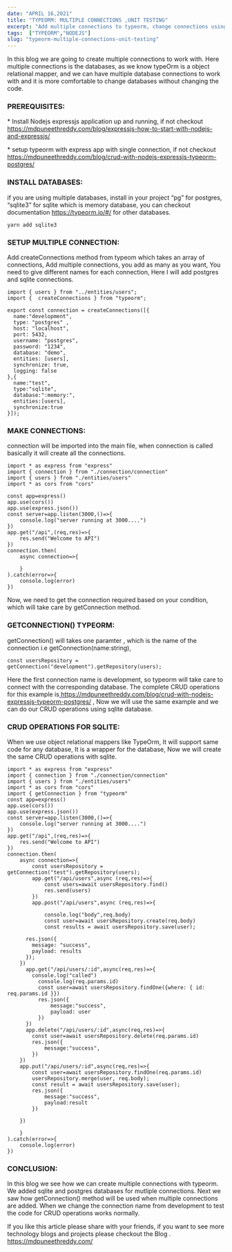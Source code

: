 ```yaml
---
date: "APRIL 16,2021"
title: "TYPEORM: MULTIPLE CONNECTIONS ,UNIT TESTING"
excerpt: "Add multiple connections to typeorm, change connections using getConnection and check out the CRUD operations with complete code."
tags:  ["TYPEORM","NODEJS"]
slug: "typeorm-multiple-connections-unit-testing"
---
```

In this blog we are going to create multiple connections to work with. Here multiple connections is the databases, as we know typeOrm is a object relational mapper, and we can have multiple database connections to work with and it is more comfortable to change databases without changing the code.

### PREREQUISITES:
\* Install Nodejs expressjs application up and running, if not checkout 
<a style="color: blue" href="/blog/expressjs-how-to-start-with-nodejs-and-expressjs/">https://mdpuneethreddy.com/blog/expressjs-how-to-start-with-nodejs-and-expressjs/</a>

\* setup typeorm with express app with single connection, if not checkout 
<a style="color: blue" href="/blog/crud-with-nodejs-expressjs-typeorm-postgres/">https://mdpuneethreddy.com/blog/crud-with-nodejs-expressjs-typeorm-postgres/</a>

### INSTALL DATABASES:
if you are using multiple databases, install in your project “pg” for postgres, “sqlite3” for sqlite which is memory database, you can checkout documentation <a style="color: blue" href="https://typeorm.io/#/" target="_blank">https://typeorm.io/#/</a>
 for other databases.

```
yarn add sqlite3
```
### SETUP MULTIPLE CONNECTION:

Add createConnections method from typeom which takes an array of connections, Add multiple connections, you add as many as you want, You need to give different names for each connection, Here I will add postgres and sqlite connections.

```
import { users } from "../entities/users";
import {  createConnections } from "typeorm";

export const connection = createConnections([{
  name:"development",
  type: "postgres" ,
  host: "localhost",
  port: 5432,
  username: "postgres",
  password: "1234",
  database: "demo",
  entities: [users],
  synchronize: true,
  logging: false
},{
  name:"test",
  type:"sqlite",
  database:":memory:",
  entities:[users],
  synchronize:true
}]);
```

### MAKE CONNECTIONS:
connection will be imported into the main file, when connection is called basically it will create all the connections.

```
import * as express from "express"
import { connection } from "./connection/connection"
import { users } from "./entities/users"
import * as cors from "cors"

const app=express()
app.use(cors())
app.use(express.json())
const server=app.listen(3000,()=>{
    console.log("server running at 3000....")
})
app.get("/api",(req,res)=>{
    res.send("Welcome to API")
})
connection.then(
    async connection=>{
          
    }
).catch(error=>{
    console.log(error)
})
```
Now, we need to get the connection required based on your condition, which will take care by getConnection method.

### GETCONNECTION() TYPEORM:
getConnection() will takes one paramter , which is the name of the connection i.e getConnection(name:string),
```
const usersRepository = getConnection("development").getRepository(users);
```
Here the first connection name is development, so typeorm will take care to connect with the corresponding database. The complete CRUD operations for this example is<a style="color: blue" href="/blog/crud-with-nodejs-expressjs-typeorm-postgres/"> https://mdpuneethreddy.com/blog/crud-with-nodejs-expressjs-typeorm-postgres/</a>
, Now we will use the same example and we can do our CRUD operations using sqlite database.

### CRUD OPERATIONS FOR SQLITE:
When we use object relational mappers like TypeOrm, It will support same code for any database, It is a wrapper for the database, Now we will create the same CRUD operations with sqlite.

```
import * as express from "express"
import { connection } from "./connection/connection"
import { users } from "./entities/users"
import * as cors from "cors"
import { getConnection } from "typeorm"
const app=express()
app.use(cors())
app.use(express.json())
const server=app.listen(3000,()=>{
    console.log("server running at 3000....")
})
app.get("/api",(req,res)=>{
    res.send("Welcome to API")
})
connection.then(
    async connection=>{
        const usersRepository = getConnection("test").getRepository(users);
        app.get("/api/users",async (req,res)=>{
            const users=await usersRepository.find()
            res.send(users)
        })
        app.post("/api/users",async (req,res)=>{
            
            console.log("body",req.body)
            const user=await usersRepository.create(req.body)
            const results = await usersRepository.save(user);
            
      res.json({
        message: "success",
        payload: results
      });
    })
      app.get("/api/users/:id",async(req,res)=>{
        console.log("called")
          console.log(req.params.id)
          const user=await usersRepository.findOne({where: { id: req.params.id }})
          res.json({
              message:"success",
              payload: user
          })
      })
      app.delete("/api/users/:id",async(req,res)=>{
        const user=await usersRepository.delete(req.params.id)
        res.json({
            message:"success",
        })
    })
    app.put("/api/users/:id",async(req,res)=>{
        const user=await usersRepository.findOne(req.params.id)
        usersRepository.merge(user, req.body);
        const result = await usersRepository.save(user);
        res.json({
            message:"success",
            payload:result
        })
  
    })
        
    }
).catch(error=>{
    console.log(error)
})
```
### CONCLUSION:
In this blog we see how we can create multiple connections with typeorm. We added sqlite and postgres databases for mutliple connections. Next we saw how getConnection() method will be used when multiple connections are added. When we change the connection name from development to test the code for CRUD operations works normally.

If you like this article please share with your friends, if you want to see more technology blogs and projects please checkout the Blog .
<a style="color: blue" href="/">https://mdpuneethreddy.com/</a>
